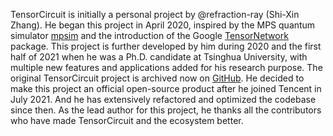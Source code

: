TensorCircuit is initially a personal project by @refraction-ray (Shi-Xin Zhang). He began this project in April 2020, inspired by the MPS quantum simulator [mpsim](https://github.com/grmlarose/mpsim) and the introduction of the Google [TensorNetwork](https://github.com/google/TensorNetwork) package. This project is further developed by him during 2020 and the first half of 2021 when he was a Ph.D. candidate at Tsinghua University, with multiple new features and applications added for his research purpose. The original TensorCircuit project is archived now on [GitHub](https://github.com/refraction-ray/tensorcircuit/). He decided to make this project an official open-source product after he joined Tencent in July 2021. And he has extensively refactored and optimized the codebase since then. As the lead author for this project, he thanks all the contributors who have made TensorCircuit and the ecosystem better.
